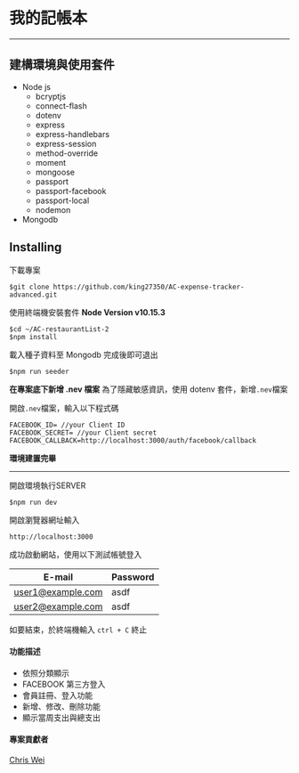 # 我的記帳本


---

## 建構環境與使用套件
+ Node js
  - bcryptjs
  - connect-flash
  - dotenv
  - express
  - express-handlebars
  - express-session
  - method-override
  - moment
  - mongoose
  - passport
  - passport-facebook
  - passport-local
  - nodemon
+ Mongodb

## Installing 
下載專案
```
$git clone https://github.com/king27350/AC-expense-tracker-advanced.git
```
使用終端機安裝套件
**Node Version v10.15.3**
```
$cd ~/AC-restaurantList-2
$npm install
```
載入種子資料至 Mongodb 完成後即可退出
```
$npm run seeder
```

**在專案底下新增 .nev 檔案**
為了隱藏敏感資訊，使用 dotenv 套件，新增```.nev```檔案

開啟```.nev```檔案，輸入以下程式碼
```
FACEBOOK_ID= //your Client ID
FACEBOOK_SECRET= //your Client secret
FACEBOOK_CALLBACK=http://localhost:3000/auth/facebook/callback

```
**環境建置完畢**

---


開啟環境執行SERVER
```
$npm run dev
```
開啟瀏覽器網址輸入
```
http://localhost:3000
```
成功啟動網站，使用以下測試帳號登入

| E-mail | Password |
| ------ | ----------- |
| user1@example.com   | asdf |
| user2@example.com | asdf |

如要結束，於終端機輸入 ```ctrl + C``` 終止 

#### 功能描述
+ 依照分類顯示
+ FACEBOOK 第三方登入
+ 會員註冊、登入功能
+ 新增、修改、刪除功能
+ 顯示當周支出與總支出



#### 專案貢獻者
[Chris Wei](https://github.com/king27350)